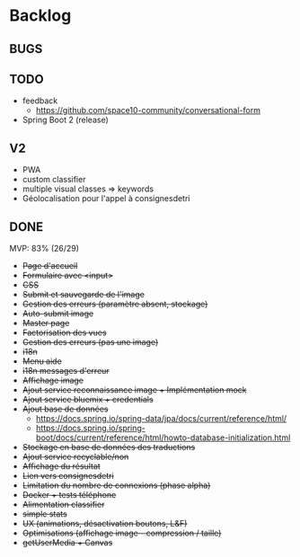 # Backlog

## BUGS

## TODO
* feedback
    - https://github.com/space10-community/conversational-form
* Spring Boot 2 (release)

## V2
* PWA
* custom classifier
* multiple visual classes => keywords
* Géolocalisation pour l'appel à consignesdetri

## DONE 
MVP: 83% (26/29)
* <del>Page d'accueil</del>
* <del>Formulaire avec &lt;input></del>
* <del>CSS</del>
* <del>Submit et sauvegarde de l'image</del>
* <del>Gestion des erreurs (paramètre absent, stockage)</del>
* <del>Auto-submit image</del>
* <del>Master page</del>
* <del>Factorisation des vues</del>
* <del>Gestion des erreurs (pas une image)</del>
* <del>i18n</del>
* <del>Menu aide</del>
* <del>i18n messages d'erreur</del>
* <del>Affichage image</del>
* <del>Ajout service reconnaissance image + Implémentation mock</del>
* <del>Ajout service bluemix + credentials</del>
* <del>Ajout base de données</del>
    - https://docs.spring.io/spring-data/jpa/docs/current/reference/html/
    - https://docs.spring.io/spring-boot/docs/current/reference/html/howto-database-initialization.html
* <del>Stockage en base de données des traductions</del>
* <del>Ajout service recyclable/non</del>
* <del>Affichage du résultat</del>
* <del>Lien vers consignesdetri</del>
* <del>Limitation du nombre de connexions (phase alpha)</del>
* <del>Docker + tests téléphone</del>
* <del>Alimentation classifier</del>
* <del>simple stats</del>
* <del>UX (animations, désactivation boutons, L&F)</del>
* <del>Optimisations (affichage image - compression / taille)</del>
* <del>getUserMedia + Canvas</del>





